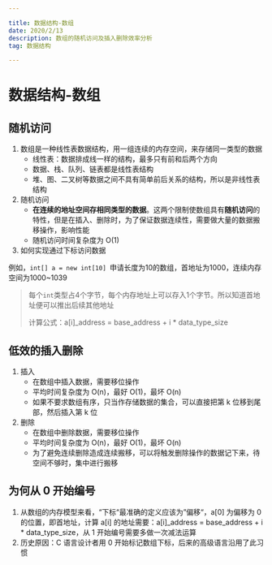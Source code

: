 ```yaml
---

title: 数据结构-数组
date: 2020/2/13
description: 数组的随机访问及插入删除效率分析
tag: 数据结构

---
```




# 数据结构-数组

## 随机访问

1. 数组是一种线性表数据结构，用一组连续的内存空间，来存储同一类型的数据
    - 线性表：数据排成线一样的结构，最多只有前和后两个方向
    - 数据、栈、队列、链表都是线性表结构
    - 堆、图、二叉树等数据之间不具有简单前后关系的结构，所以是非线性表结构
2. 随机访问
    - **在连续的地址空间存相同类型的数据**。这两个限制使数组具有**随机访问**的特性，但是在插入、删除时，为了保证数据连续性，需要做大量的数据搬移操作，影响性能
    - 随机访问时间复杂度为 O(1)
3. 如何实现通过下标访问数据

  例如，`int[] a = new int[10] `申请长度为10的数组，首地址为1000，连续内存空间为1000~1039

>每个`int`类型占4个字节，每个内存地址上可以存入1个字节。所以知道首地址便可以推出后续其他地址
>
>计算公式：a[i]_address = base_address +  i * data_type_size  

## 低效的插入删除

1. 插入
   - 在数组中插入数据，需要移位操作
   - 平均时间复杂度为 O(n)，最好 O(1)，最坏 O(n)
   - 如果不要求数组有序，只当作存储数据的集合，可以直接把第 k 位移到尾部，然后插入第 k 位
2. 删除
   - 在数组中删除数据，需要移位操作
   - 平均时间复杂度为 O(n)，最好 O(1)，最坏 O(n)
   - 为了避免连续删除造成连续搬移，可以将触发删除操作的数据记下来，待空间不够时，集中进行搬移

## 为何从 0 开始编号

1. 从数组的内存模型来看，“下标“最准确的定义应该为”偏移“，a[0] 为偏移为 0 的位置，即首地址，计算 a[i] 的地址需要：a[i]_address = base_address +  i * data_type_size，从 1 开始编号需要多做一次减法运算
2. 历史原因：C 语言设计者用 0 开始标记数组下标，后来的高级语言沿用了此习惯